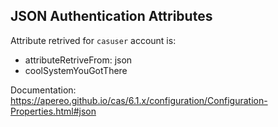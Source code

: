 ## JSON Authentication Attributes

Attribute retrived for `casuser` account is:
- attributeRetriveFrom: json
- coolSystemYouGotThere

Documentation: https://apereo.github.io/cas/6.1.x/configuration/Configuration-Properties.html#json